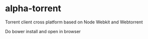 # alpha-torrent
Torrent client cross platform based on Node Webkit and Webtorrent


Do bower install and open in browser

